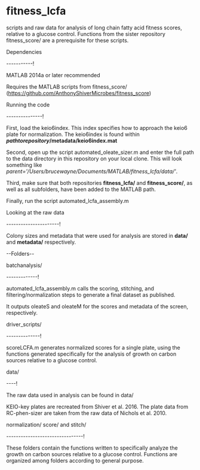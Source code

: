 # fitness_lcfa
scripts and raw data for analysis of long chain fatty acid fitness scores, relative to a glucose control.
Functions from the sister repository fitness_score/ are a prerequisite for these scripts.

Dependencies

-----------!

MATLAB 2014a or later recommended

Requires the MATLAB scripts from fitness_score/ (https://github.com/AnthonyShiverMicrobes/fitness_score)

Running the code

---------------!

First, load the keio6index. This index specifies how to approach the keio6 plate for normalization. The keio6index is found within <b><i>pathtorepository</i>/metadata/keio6index.mat</b>

Second, open up the script automated_oleate_sizer.m and enter the full path to the data directory in this repository on your local clone. This will look something like <i>parent='/Users/brucewayne/Documents/MATLAB/fitness_lcfa/data/'</i>.

Third, make sure that both repositories <b>fitness_lcfa/</b> and <b>fitness_score/</b>, as well as all subfolders, have been added to the MATLAB path.

Finally, run the script automated_lcfa_assembly.m

Looking at the raw data

----------------------!

Colony sizes and metadata that were used for analysis are stored in <b>data/</b> and <b>metadata/</b> respectively.


--Folders--

batchanalysis/

-------------!

automated_lcfa_assembly.m calls the scoring, stitching, and filtering/normalization steps to generate a final dataset as published.

It outputs oleateS and oleateM for the scores and metadata of the screen, respectively.


driver_scripts/

--------------!

scoreLCFA.m generates normalized scores for a single plate, using the functions generated specifically for the analysis of growth on
carbon sources relative to a glucose control.

data/

----!

The raw data used in analysis can be found in data/

KEIO-key plates are recreated from Shiver et al. 2016. The plate data from RC-phen-sizer are taken from the raw data of Nichols et al. 2010.

normalization/ score/ and stitch/

--------------------------------!

These folders contain the functions written to specifically analyze the growth on carbon sources relative to a glucose control. Functions are organized among folders according to general purpose.

